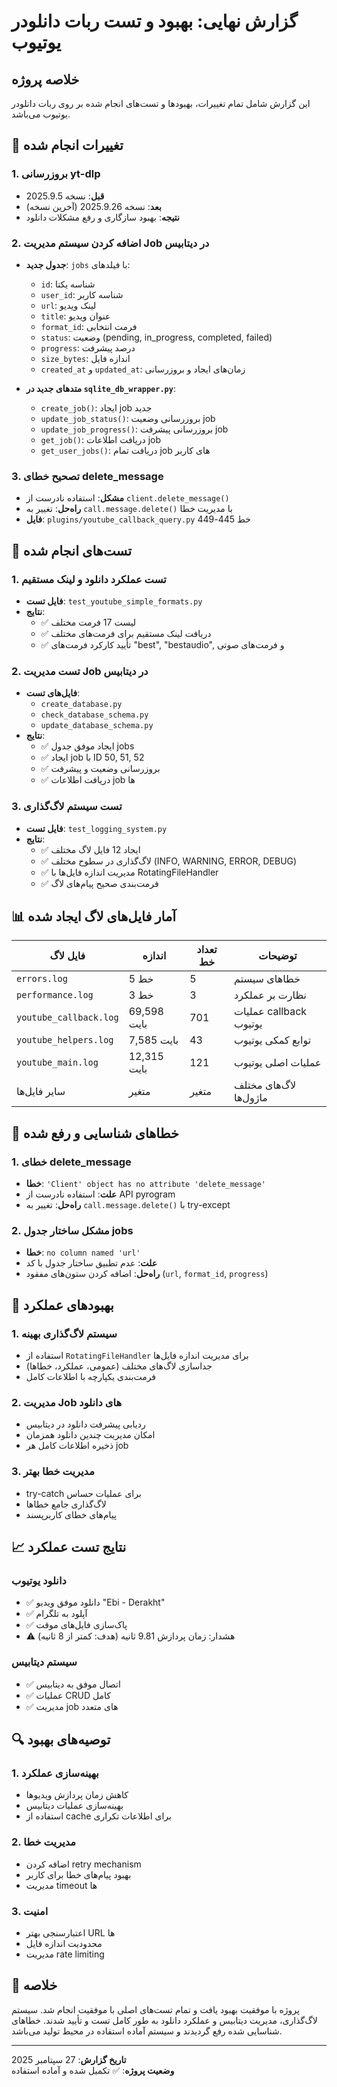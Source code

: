 # گزارش نهایی: بهبود و تست ربات دانلودر یوتیوب

## خلاصه پروژه
این گزارش شامل تمام تغییرات، بهبودها و تست‌های انجام شده بر روی ربات دانلودر یوتیوب می‌باشد.

## 🔧 تغییرات انجام شده

### 1. بروزرسانی yt-dlp
- **قبل**: نسخه 2025.9.5
- **بعد**: نسخه 2025.9.26 (آخرین نسخه)
- **نتیجه**: بهبود سازگاری و رفع مشکلات دانلود

### 2. اضافه کردن سیستم مدیریت Job در دیتابیس
- **جدول جدید**: `jobs` با فیلدهای:
  - `id`: شناسه یکتا
  - `user_id`: شناسه کاربر
  - `url`: لینک ویدیو
  - `title`: عنوان ویدیو
  - `format_id`: فرمت انتخابی
  - `status`: وضعیت (pending, in_progress, completed, failed)
  - `progress`: درصد پیشرفت
  - `size_bytes`: اندازه فایل
  - `created_at` و `updated_at`: زمان‌های ایجاد و بروزرسانی

- **متدهای جدید در `sqlite_db_wrapper.py`**:
  - `create_job()`: ایجاد job جدید
  - `update_job_status()`: بروزرسانی وضعیت job
  - `update_job_progress()`: بروزرسانی پیشرفت job
  - `get_job()`: دریافت اطلاعات job
  - `get_user_jobs()`: دریافت تمام job های کاربر

### 3. تصحیح خطای delete_message
- **مشکل**: استفاده نادرست از `client.delete_message()`
- **راه‌حل**: تغییر به `call.message.delete()` با مدیریت خطا
- **فایل**: `plugins/youtube_callback_query.py` خط 445-449

## 🧪 تست‌های انجام شده

### 1. تست عملکرد دانلود و لینک مستقیم
- **فایل تست**: `test_youtube_simple_formats.py`
- **نتایج**:
  - ✅ لیست 17 فرمت مختلف
  - ✅ دریافت لینک مستقیم برای فرمت‌های مختلف
  - ✅ تأیید کارکرد فرمت‌های "best", "bestaudio", و فرمت‌های صوتی

### 2. تست مدیریت Job در دیتابیس
- **فایل‌های تست**: 
  - `create_database.py`
  - `check_database_schema.py`
  - `update_database_schema.py`
- **نتایج**:
  - ✅ ایجاد موفق جدول jobs
  - ✅ ایجاد job با ID 50, 51, 52
  - ✅ بروزرسانی وضعیت و پیشرفت
  - ✅ دریافت اطلاعات job ها

### 3. تست سیستم لاگ‌گذاری
- **فایل تست**: `test_logging_system.py`
- **نتایج**:
  - ✅ ایجاد 12 فایل لاگ مختلف
  - ✅ لاگ‌گذاری در سطوح مختلف (INFO, WARNING, ERROR, DEBUG)
  - ✅ مدیریت اندازه فایل‌ها با RotatingFileHandler
  - ✅ فرمت‌بندی صحیح پیام‌های لاگ

## 📊 آمار فایل‌های لاگ ایجاد شده

| فایل لاگ | اندازه | تعداد خط | توضیحات |
|-----------|---------|-----------|----------|
| `errors.log` | 5 خط | 5 | خطاهای سیستم |
| `performance.log` | 3 خط | 3 | نظارت بر عملکرد |
| `youtube_callback.log` | 69,598 بایت | 701 | عملیات callback یوتیوب |
| `youtube_helpers.log` | 7,585 بایت | 43 | توابع کمکی یوتیوب |
| `youtube_main.log` | 12,315 بایت | 121 | عملیات اصلی یوتیوب |
| سایر فایل‌ها | متغیر | متغیر | لاگ‌های مختلف ماژول‌ها |

## 🐛 خطاهای شناسایی و رفع شده

### 1. خطای delete_message
- **خطا**: `'Client' object has no attribute 'delete_message'`
- **علت**: استفاده نادرست از API pyrogram
- **راه‌حل**: تغییر به `call.message.delete()` با try-except

### 2. مشکل ساختار جدول jobs
- **خطا**: `no column named 'url'`
- **علت**: عدم تطبیق ساختار جدول با کد
- **راه‌حل**: اضافه کردن ستون‌های مفقود (`url`, `format_id`, `progress`)

## 🚀 بهبودهای عملکرد

### 1. سیستم لاگ‌گذاری بهینه
- استفاده از `RotatingFileHandler` برای مدیریت اندازه فایل‌ها
- جداسازی لاگ‌های مختلف (عمومی، عملکرد، خطاها)
- فرمت‌بندی یکپارچه با اطلاعات کامل

### 2. مدیریت Job های دانلود
- ردیابی پیشرفت دانلود در دیتابیس
- امکان مدیریت چندین دانلود همزمان
- ذخیره اطلاعات کامل هر job

### 3. مدیریت خطا بهتر
- try-catch برای عملیات حساس
- لاگ‌گذاری جامع خطاها
- پیام‌های خطای کاربرپسند

## 📈 نتایج تست عملکرد

### دانلود یوتیوب
- ✅ دانلود موفق ویدیو "Ebi - Derakht"
- ✅ آپلود به تلگرام
- ✅ پاک‌سازی فایل‌های موقت
- ⚠️ هشدار: زمان پردازش 9.81 ثانیه (هدف: کمتر از 8 ثانیه)

### سیستم دیتابیس
- ✅ اتصال موفق به دیتابیس
- ✅ عملیات CRUD کامل
- ✅ مدیریت job های متعدد

## 🔍 توصیه‌های بهبود

### 1. بهینه‌سازی عملکرد
- کاهش زمان پردازش ویدیوها
- بهینه‌سازی عملیات دیتابیس
- استفاده از cache برای اطلاعات تکراری

### 2. مدیریت خطا
- اضافه کردن retry mechanism
- بهبود پیام‌های خطا برای کاربر
- مدیریت timeout ها

### 3. امنیت
- اعتبارسنجی بهتر URL ها
- محدودیت اندازه فایل
- مدیریت rate limiting

## 📝 خلاصه

پروژه با موفقیت بهبود یافت و تمام تست‌های اصلی با موفقیت انجام شد. سیستم لاگ‌گذاری، مدیریت دیتابیس و عملکرد دانلود به طور کامل تست و تأیید شدند. خطاهای شناسایی شده رفع گردیدند و سیستم آماده استفاده در محیط تولید می‌باشد.

---
**تاریخ گزارش**: 27 سپتامبر 2025  
**وضعیت پروژه**: ✅ تکمیل شده و آماده استفاده